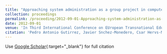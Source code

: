 ```yaml
---
title: "Approaching system administration as a group project in computer engineering higher education"
collection: proceedings
permalink: /proceeding/2012-09-01-Approaching-system-administration-as-a-group-project-in-computer-engineering-higher-education
date: 2012-09-01
venue: 'In Third International Conference on EUropean Transnational Education (ICEUTE12)'
citation: 'Pedro Antonio Gutirrez, Javier Snchez-Monedero, Csar Hervs-Martınez, Manuel Cruz-Ramırez, Juan Carlos Fernndez, Francisco Fernandez-Navarro, &quot;Approaching system administration as a group project in computer engineering higher education.&quot; In Third International Conference on EUropean Transnational Education (ICEUTE12), Advances in Intelligent Systems and Computing, Vol. 189, 2012, Ostrava, Czech Republic, pp.331-340.'
---
```

Use [Google Scholar](https://scholar.google.com/scholar?q=Approaching+system+administration+as+a+group+project+in+computer+engineering+higher+education){:target="_blank"} for full citation